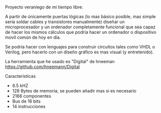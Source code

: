 Proyecto veraniego de mi tiempo libre. 

A partir de únicamente puertas lógicas (lo mas básico posible, mas simple sería soldar cables y transistores manualmente) 
diseñar un microprocesador y un ordenador completamente funcional que sea capaz de hacer los mismos cálculos que podría
hacer un ordenador o dispositivo movil común de hoy en día. 

Se podría hacer con lenguajes para construir circuitos tales como VHDL o Verilog, pero hacerlo con un diseño gráfico
es mas visual (y entretenido).

La herramienta que he usado es "Digital" de hneeman https://github.com/hneemann/Digital 

Características
 - 6.5 kHZ
 - 128 Bytes de memoria, se pueden añadir mas si es necesario
 - 2166 componentes
 - Bus de 16 bits
 - 14 instrucciones

